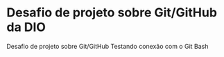 # Desafio de projeto sobre Git/GitHub da DIO
Desafio de projeto sobre Git/GitHub
Testando conexão com o Git Bash

